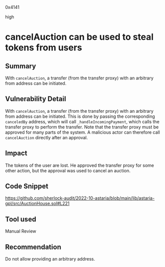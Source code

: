 0x4141

high

# cancelAuction can be used to steal tokens from users

## Summary
With `cancelAuction`, a transfer (from the transfer proxy) with an arbitrary from address can be initiated.

## Vulnerability Detail
With `cancelAuction`, a transfer (from the transfer proxy) with an arbitrary from address can be initiated. This is done by passing the corresponding `canceledBy` address, which will call `_handleIncomingPayment`, which calls the transfer proxy to perform the transfer. Note that the transfer proxy must be approved for many parts of the system. A malicious actor can therefore call `cancelAuction` directly after an approval.

## Impact
The tokens of the user are lost. He approved the transfer proxy for some other action, but the approval was used to cancel an auction.

## Code Snippet
https://github.com/sherlock-audit/2022-10-astaria/blob/main/lib/astaria-gpl/src/AuctionHouse.sol#L221

## Tool used

Manual Review

## Recommendation
Do not allow providing an arbitrary address.